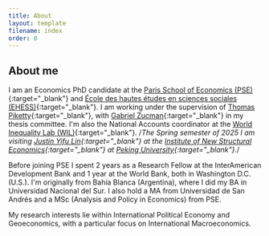 ```yaml
---
title: About
layout: template
filename: index
order: 0
---  
```


## About me

I am an Economics PhD candidate at the [Paris School of Economics (PSE)](https://www.parisschoolofeconomics.eu/en/){:target="_blank"} and [École des hautes études en sciences sociales (EHESS)](https://www.ehess.fr/fr){:target="_blank"}. I am working under the supervision of [Thomas Piketty](http://piketty.pse.ens.fr/en/){:target="_blank"}, with [Gabriel Zucman](https://gabriel-zucman.eu/){:target="_blank"} in my thesis committee. I'm also the National Accounts coordinator at the [World Inequality Lab (WIL)](https://inequalitylab.world/en/){:target="_blank"}. /*The Spring semester of 2025 I am visiting [Justin Yifu Lin](https://en.wikipedia.org/wiki/Justin_Yifu_Lin){:target="_blank"} at the [Institute of New Structural Economics](https://www.nse.pku.edu.cn/en/){:target="_blank"} at [Peking University](https://english.pku.edu.cn/){:target="_blank"}.*/

Before joining PSE I spent 2 years as a Research Fellow at the InterAmerican Development Bank and 1 year at the World Bank, both in Washington D.C. (U.S.). I'm originally from Bahía Blanca (Argentina), where I did my BA in Universidad Nacional del Sur. I also hold a MA from Universidad de San Andrés and a MSc (Analysis and Policy in Economics) from PSE. 

My research interests lie within International Political Economy and Geoeconomics, with a particular focus on International Macroeconomics. 

